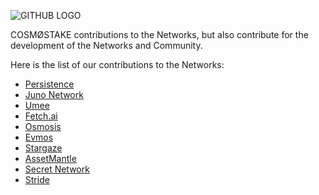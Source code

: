 ![GITHUB LOGO](https://user-images.githubusercontent.com/86729290/196029540-c5cd7c45-9407-4ccd-b925-faa8ac522712.png)


COSMØSTAKE contributions to the Networks, but also contribute for the development of the Networks and Community.

Here is the list of our contributions to the Networks:

- [Persistence](https://github.com/COIN-SIDE/contributions/blob/main/persistence.md)
- [Juno Network](https://github.com/COIN-SIDE/contributions/blob/main/juno.md)
- [Umee](https://github.com/cosmostake/contributions/blob/main/Umee.md)
- [Fetch.ai](https://github.com/cosmostake/contributions/blob/main/fetch.ai.md)
- [Osmosis](https://github.com/COIN-SIDE/contributions/blob/main/osmosis.md)
- [Evmos](https://github.com/COIN-SIDE/contributions/blob/main/evmos.md)
- [Stargaze](https://github.com/COIN-SIDE/contributions/blob/main/stargaze.md)
- [AssetMantle](https://github.com/COIN-SIDE/contributions/blob/main/AssetMantle.md)
- [Secret Network](https://github.com/COIN-SIDE/contributions/blob/main/secret.md)
- [Stride](https://github.com/COIN-SIDE/contributions/blob/main/stride.md)

